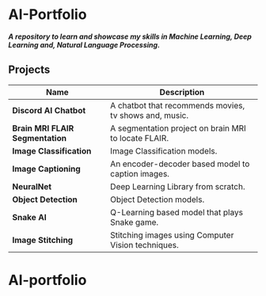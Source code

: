 # AI-Portfolio
***A repository to learn and showcase my skills in Machine Learning, Deep Learning and, Natural Language Processing.***

## Projects
| Name | Description |
| ---- | ---- |
| **Discord AI Chatbot** | A chatbot that recommends movies, tv shows and, music. |
| **Brain MRI FLAIR Segmentation** | A segmentation project on brain MRI to locate FLAIR. |
| **Image Classification** | Image Classification models. |
| **Image Captioning** | An encoder-decoder based model to caption images. |
| **NeuralNet** | Deep Learning Library from scratch. |
| **Object Detection** | Object Detection models. |
| **Snake AI** | Q-Learning based model that plays Snake game. |
| **Image Stitching** | Stitching images using Computer Vision techniques. |

# AI-portfolio
